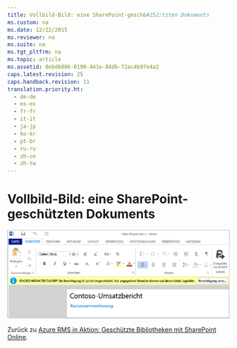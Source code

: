 ```yaml
---
title: Vollbild-Bild: eine SharePoint-gesch&#252;tzten Dokuments
ms.custom: na
ms.date: 12/22/2015
ms.reviewer: na
ms.suite: na
ms.tgt_pltfrm: na
ms.topic: article
ms.assetid: 0ebd6806-0190-441e-84db-72ac4b97e4a2
caps.latest.revision: 25
caps.handback.revision: 11
translation.priority.ht: 
  - de-de
  - es-es
  - fr-fr
  - it-it
  - ja-jp
  - ko-kr
  - pt-br
  - ru-ru
  - zh-cn
  - zh-tw
---
```

# Vollbild-Bild: eine SharePoint-gesch&#252;tzten Dokuments
![Vollbild: Durch SharePoint geschütztes Dokument](../../ems/AADRightsMgmt/media/AzRMS_StoryboardSPO_3.png "AzRMS_StoryboardSPO_3")

Zurück zu [Azure RMS in Aktion: Geschützte Bibliotheken mit SharePoint Online](http://technet.microsoft.com/library/jj585026.aspx#BKMK_Example_SharePoint).

